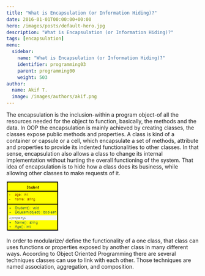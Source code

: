 ```yaml
---
title: "What is Encapsulation (or Information Hiding)?"
date: 2016-01-01T00:00:00+00:00
hero: /images/posts/default-hero.jpg
description: "What is Encapsulation (or Information Hiding)?"
tags: [encapsulation]
menu:
  sidebar:
    name: "What is Encapsulation (or Information Hiding)?"
    identifier: programming03
    parent: programming00
    weight: 503
author:
  name: Akif T.
  image: /images/authors/akif.png
---
```


The encapsulation is the inclusion-within a program object-of all the resources needed for the object to function, basically, the methods and the data. In OOP the encapsulation is mainly achieved by creating classes, the classes expose public methods and properties. A class is kind of a container or capsule or a cell, which encapsulate a set of methods, attribute and properties to provide its indented functionalities to other classes. In that sense, encapsulation also allows a class to change its internal implementation without hurting the overall functioning of the system. That idea of encapsulation is to hide how a class does its business, while allowing other classes to make requests of it.

![pr3](/images/programmingimages/programming03.gif "pr3")<br>


In order to modularize/ define the functionality of a one class, that class can uses functions or properties exposed by another class in many different ways. According to Object Oriented Programming there are several techniques classes can use to link with each other. Those techniques are named association, aggregation, and composition.